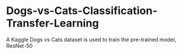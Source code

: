 # Dogs-vs-Cats-Classification-Transfer-Learning
A Kaggle Dogs vs Cats dataset is used to train the pre-trained model, ResNet-50
